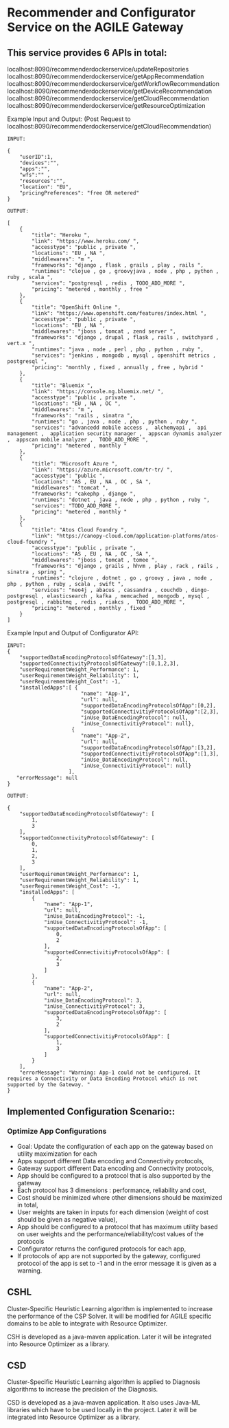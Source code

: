 # Recommender and Configurator Service on the AGILE Gateway

## This service provides 6 APIs in total:
localhost:8090/recommenderdockerservice/updateRepositories
localhost:8090/recommenderdockerservice/getAppRecommendation
localhost:8090/recommenderdockerservice/getWorkflowRecommendation
localhost:8090/recommenderdockerservice/getDeviceRecommendation
localhost:8090/recommenderdockerservice/getCloudRecommendation
localhost:8090/recommenderdockerservice/getResourceOptimization


Example Input and Output:
(Post Request to localhost:8090/recommenderdockerservice/getCloudRecommendation)

```
INPUT: 

{
	"userID":1,	
	"devices":"",
	"apps":"",
	"wfs":"" ,
	"resources":"",
	"location": "EU",
	"pricingPreferences": "free OR metered"
}
```

```
OUTPUT:

[
    {
        "title": "Heroku ",
        "link": "https://www.heroku.com/ ",
        "accesstype": "public , private ",
        "locations": "EU , NA ",
        "middlewares": "m ",
        "frameworks": "django , flask , grails , play , rails ",
        "runtimes": "clojue , go , groovyjava , node , php , python , ruby , scala ",
        "services": "postgresql , redis , TODO_ADD_MORE ",
        "pricing": "metered , monthly , free "
    },
    {
        "title": "OpenShift Online ",
        "link": "https://www.openshift.com/features/index.html ",
        "accesstype": "public , private ",
        "locations": "EU , NA ",
        "middlewares": "jboss , tomcat , zend server ",
        "frameworks": "django , drupal , flask , rails , switchyard , vert.x ",
        "runtimes": "java , node , perl , php , python , ruby ",
        "services": "jenkins , mongodb , mysql , openshift metrics , postgresql ",
        "pricing": "monthly , fixed , annually , free , hybrid "
    },
    {
        "title": "Bluemix ",
        "link": "https://console.ng.bluemix.net/ ",
        "accesstype": "public , private ",
        "locations": "EU , NA , OC ",
        "middlewares": "m ",
        "frameworks": "rails , sinatra ",
        "runtimes": "go , java , node , php , python , ruby ",
        "services": "advancedd mobile access ,  alchemyapi ,  api management ,  application security manager ,  appscan dynamis analyzer ,  appscan mobile analyzer ,  TODO_ADD_MORE ",
        "pricing": "metered , monthly "
    },
    {
        "title": "Microsoft Azure ",
        "link": "https://azure.microsoft.com/tr-tr/ ",
        "accesstype": "public ",
        "locations": "AS , EU , NA , OC , SA ",
        "middlewares": "tomcat ",
        "frameworks": "cakephp , django ",
        "runtimes": "dotnet , java , node , php , python , ruby ",
        "services": "TODO_ADD_MORE ",
        "pricing": "metered , monthly "
    },
    {
        "title": "Atos Cloud Foundry ",
        "link": "https://canopy-cloud.com/application-platforms/atos-cloud-foundry ",
        "accesstype": "public , private ",
        "locations": "AS , EU , NA , OC , SA ",
        "middlewares": "jboss , tomcat , tomee ",
        "frameworks": "django , grails , hhvm , play , rack , rails , sinatra , spring ",
        "runtimes": "clojure , dotnet , go , groovy , java , node , php , python , ruby , scala , swift ",
        "services": "neo4j , abacus , cassandra , couchdb , dingo-postgresql , elasticsearch , kafka , memcached , mongodb , mysql , postgresql , rabbitmq , redis , riakcs ,  TODO_ADD_MORE ",
        "pricing": "metered , monthly , fixed "
    }
]
```

Example Input and Output of Configurator API:

```
INPUT: 
{
 	"supportedDataEncodingProtocolsOfGateway":[1,3],
  	"supportedConnectivityProtocolsOfGateway":[0,1,2,3],
    "userRequirementWeight_Performance": 1,
    "userRequirementWeight_Reliability": 1,
    "userRequirementWeight_Cost": -1,
  	"installedApps":[ {
                        "name": "App-1",	
                        "url": null,
                        "supportedDataEncodingProtocolsOfApp":[0,2],
                        "supportedConnectivitiyProtocolsOfApp":[2,3],
                        "inUse_DataEncodingProtocol": null,
                   		"inUse_ConnectivitiyProtocol": null},
                     {
                        "name": "App-2",
                       	"url": null,
                        "supportedDataEncodingProtocolsOfApp":[3,2],
                        "supportedConnectivitiyProtocolsOfApp":[1,3],
                        "inUse_DataEncodingProtocol": null,
                   		"inUse_ConnectivitiyProtocol": null}
                    ],
   "errorMessage": null
}
```

```
OUTPUT:

{
    "supportedDataEncodingProtocolsOfGateway": [
        1,
        3
    ],
    "supportedConnectivityProtocolsOfGateway": [
        0,
        1,
        2,
        3
    ],
    "userRequirementWeight_Performance": 1,
    "userRequirementWeight_Reliability": 1,
    "userRequirementWeight_Cost": -1,
    "installedApps": [
        {
            "name": "App-1",
            "url": null,
            "inUse_DataEncodingProtocol": -1,
            "inUse_ConnectivitiyProtocol": -1,
            "supportedDataEncodingProtocolsOfApp": [
                0,
                2
            ],
            "supportedConnectivitiyProtocolsOfApp": [
                2,
                3
            ]
        },
        {
            "name": "App-2",
            "url": null,
            "inUse_DataEncodingProtocol": 3,
            "inUse_ConnectivitiyProtocol": 3,
            "supportedDataEncodingProtocolsOfApp": [
                3,
                2
            ],
            "supportedConnectivitiyProtocolsOfApp": [
                1,
                3
            ]
        }
    ],
    "errorMessage": "Warning: App-1 could not be configured. It requires a Connectivity or Data Encoding Protocol which is not supported by the Gateway. "
}
```

## Implemented Configuration Scenario::

### Optimize App Configurations
- Goal: Update the configuration of each app on the gateway based on utility maximization for each
- Apps support different Data encoding and Connectivity protocols,
- Gateway support different Data encoding and Connectivity protocols,
- App should be configured to a protocol that is also supported by the gateway
- Each protocol has 3 dimensions : performance, reliability and cost,
- Cost should be minimized where other dimensions should be maximized in total,
- User weights are taken in inputs for each dimension (weight of cost should be given as negative value),
- App should be configured to a protocol that has maximum utility based on user weights and the performance/reliability/cost values of the protocols
- Configurator returns the configured protocols for each app,
- If protocols of app are not supported by the gateway, configured protocol of the app is set to -1 and in the error message it is given as a warning.

## CSHL
Cluster-Specific Heuristic Learning algorithm is implemented to increase the performance of the CSP Solver.
It will be modified for AGILE specific domains to be able to integrate with Resource Optimizer.

CSH is developed as a java-maven application. 
Later it will be integrated into Resource Optimizer as a library.

## CSD
Cluster-Specific Heuristic Learning algorithm is applied to Diagnosis algorithms to increase the precision of the Diagnosis.


CSD is developed as a java-maven application. It also uses Java-ML libraries which have to be used locally in the project. 
Later it will be integrated into Resource Optimizer as a library.